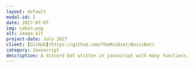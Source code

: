 ```yaml
---
layout: default
modal-id: 1
date: 2017-07-07
img: cabin.png
alt: image-alt
project-date: July 2017
client: [GitHub](https://github.com/TheMicDiet/BasicBot)
category: Javascript
description: A discord bot written in javascript with many functions.
---
```

